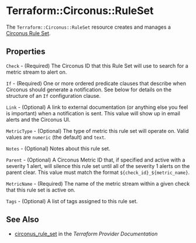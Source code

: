 # Terraform::Circonus::RuleSet

The ``Terraform::Circonus::RuleSet`` resource creates and manages a
[Circonus Rule Set](https://login.circonus.com/resources/api/calls/rule_set).

## Properties

`Check` - (Required) The Circonus ID that this Rule Set will use to search for
a metric stream to alert on.

`If` - (Required) One or more ordered predicate clauses that describe when
Circonus should generate a notification.  See below for details on the
structure of an `If` configuration clause.

`Link` - (Optional) A link to external documentation (or anything else you
feel is important) when a notification is sent.  This value will show up in
email alerts and the Circonus UI.

`MetricType` - (Optional) The type of metric this rule set will operate on.
Valid values are `numeric` (the default) and `text`.

`Notes` - (Optional) Notes about this rule set.

`Parent` - (Optional) A Circonus Metric ID that, if specified and active with
a severity 1 alert, will silence this rule set until all of the severity 1
alerts on the parent clear.  This value must match the format
`${check_id}_${metric_name}`.

`MetricName` - (Required) The name of the metric stream within a given check
that this rule set is active on.

`Tags` - (Optional) A list of tags assigned to this rule set.


## See Also

* [circonus_rule_set](https://www.terraform.io/docs/providers/circonus/r/rule_set.html) in the _Terraform Provider Documentation_